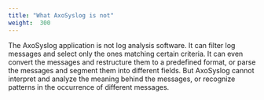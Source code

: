 ```yaml
---
title: "What AxoSyslog is not"
weight:  300
---
```

<!-- DISCLAIMER: This file is based on the syslog-ng Open Source Edition documentation https://github.com/balabit/syslog-ng-ose-guides/commit/2f4a52ee61d1ea9ad27cb4f3168b95408fddfdf2 and is used under the terms of The syslog-ng Open Source Edition Documentation License. The file has been modified by Axoflow. -->

The AxoSyslog application is not log analysis software. It can filter log messages and select only the ones matching certain criteria. It can even convert the messages and restructure them to a predefined format, or parse the messages and segment them into different fields. But AxoSyslog cannot interpret and analyze the meaning behind the messages, or recognize patterns in the occurrence of different messages.
